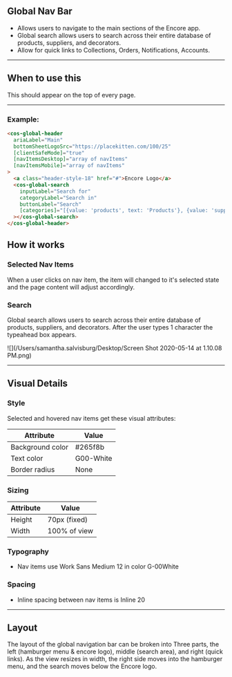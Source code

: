 ## Global Nav Bar

- Allows users to navigate to the main sections of the Encore app.
- Global search allows users to search across their entire database of products, suppliers, and decorators.
- Allow for quick links to Collections, Orders, Notifications, Accounts.

---

## When to use this

This should appear on the top of every page.

---

### Example:

```html
<cos-global-header
  ariaLabel="Main"
  bottomSheetLogoSrc="https://placekitten.com/100/25"
  [clientSafeMode]="true"
  [navItemsDesktop]="array of navItems"
  [navItemsMobile]="array of navItems"
>
  <a class="header-style-18" href="#">Encore Logo</a>
  <cos-global-search
    inputLabel="Search for"
    categoryLabel="Search in"
    buttonLabel="Search"
    [categories]="[{value: 'products', text: 'Products'}, {value: 'suppliers', text: 'Suppliers'}]"
  ></cos-global-search>
</cos-global-header>
```

## How it works

### Selected Nav Items

When a user clicks on nav item, the item will changed to it's selected state and the page content will adjust accordingly.

### Search

Global search allows users to search across their entire database of products, suppliers, and decorators. After the user types 1 character the typeahead box appears.

![](/Users/samantha.salvisburg/Desktop/Screen Shot 2020-05-14 at 1.10.08 PM.png)

---

## Visual Details

### Style

Selected and hovered nav items get these visual attributes:

| Attribute        | Value     |
| ---------------- | --------- |
| Background color | #265f8b   |
| Text color       | G00-White |
| Border radius    | None      |

### Sizing

| Attribute | Value        |
| --------- | ------------ |
| Height    | 70px (fixed) |
| Width     | 100% of view |

### Typography

- Nav items use Work Sans Medium 12 in color G-00White

### Spacing

- Inline spacing between nav items is Inline 20

---

## Layout

The layout of the global navigation bar can be broken into Three parts, the left (hamburger menu & encore logo), middle (search area), and right (quick links). As the view resizes in width, the right side moves into the hamburger menu, and the search moves below the Encore logo.
